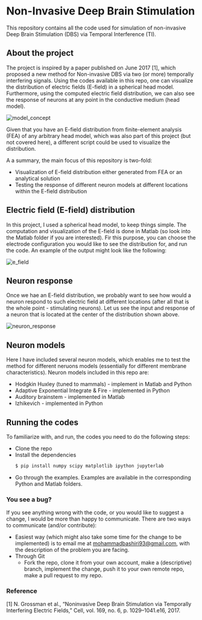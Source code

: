 # Non-Invasive Deep Brain Stimulation

This repository contains all the code used for simulation of non-invasive Deep Brain Stimulation (DBS) via Temporal Interference (TI).

## About the project

The project is inspired by a paper published on June 2017 [1], which proposed a new 
method for Non-invasive DBS via two (or more) temporally interfering signals. Using the 
codes available in this repo, one can visualize the distribution of electric fields (E-field) in 
a spherical head model. Furthermore, using the computed electric field distribution, we 
can also see the response of neurons at any point in the conductive medium (head model).

![model_concept](https://github.com/mohammadbashiri/non-invasive-deep-brain-stimulation/blob/master/Figures/Head_model_Concept.png)

Given that you have an E-field distribution from finite-element analysis (FEA) of any arbitrary head model, 
which was also part of this project (but not covered here), a different script could be used to visualize 
the distribution.

A a summary, the main focus of this repository is two-fold:
- Visualization of E-field distribution either generated from FEA or an analytical solution
- Testing the response of different neuron models at different locations within the E-field 
distribution


## Electric field (E-field) distribution

In this project, I used a spherical head model, to keep things simple. The computation and 
visualization of the E-field is done in Matlab (so look into the Matlab folder if you are 
interested). Fir this purpose, you can choose the electrode configuration you would like to 
see the distribution for, and run the code. An example of the output might look like the 
following:

![e_field](https://github.com/mohammadbashiri/non-invasive-deep-brain-stimulation/blob/master/Figures/E-field_example.png)

## Neuron response

Once we hae an E-field distribution, we probably want to see how would a neuron respond to 
such electric field at different locations (after all that is the whole point - stimulating 
neurons). Let us see the input and response of a neuron that is located at the center of 
the distribution shown above.

![neuron_response](https://github.com/mohammadbashiri/non-invasive-deep-brain-stimulation/blob/master/Figures/Neuron_response.png)

## Neuron models

Here I have included several neuron models, which enables me to test the method for different 
neruons models (essentially for different membrane characteristics). Neuron models included in 
this repo are:

* Hodgkin Huxley (tuned to mammals) - implement in Matlab and Python
* Adaptive Exponential Integrate & Fire -  implemented in Python
* Auditory brainstem - implemented in Matlab
* Izhikevich - implemented in Python

## Running the codes

To familiarize with, and run, the codes you need to do the following steps:

* Clone the repo
* Install the dependencies
    ```bash
    $ pip install numpy scipy matplotlib ipython jupyterlab
    ```
* Go through the examples. Examples are available in the corresponding Python and Matlab folders.

### You see a bug?

If you see anything wrong with the code, or you would like to suggest a change, I would be more 
than happy to communicate. There are two ways to communicate (and/or contribute):
- Easiest way (which might also take some time for the change to be implemented) is to 
email me at mohammadbashiri93@gmail.com, with the description of the problem you are facing.
- Through Git
    - Fork the repo, clone it from your own account, make a (descriptive) branch, implement 
    the change, push it to your own remote repo, make a pull request to my repo.

### Reference
[1] N. Grossman et al., “Noninvasive Deep Brain Stimulation via Temporally Interfering Electric Fields,” Cell, vol. 169, no. 6,
p. 1029–1041.e16, 2017.
